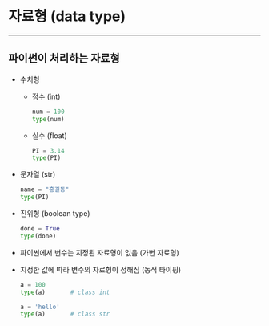 # 자료형 (data type)

---

## 파이썬이 처리하는 자료형

- 수치형

  - 정수 (int)

    ```python
    num = 100
    type(num)
    ```

  - 실수 (float)

    ```python
    PI = 3.14
    type(PI)
    ```

- 문자열 (str)

  ```python
  name = "홍길동"
  type(PI)
  ```

- 진위형 (boolean type)

  ```python
  done = True
  type(done)
  ```

- 파이썬에서 변수는 지정된 자료형이 없음 (가변 자료형)

- 지정한 값에 따라 변수의 자료형이 정해짐 (동적 타이핑)

  ```python
  a = 100
  type(a)       # class int
  
  a = 'hello'
  type(a)       # class str
  ```
